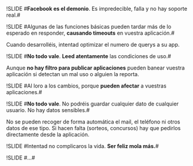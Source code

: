 !SLIDE
#<strong>Facebook es el demonio</strong>. Es impredecible, falla y no hay soporte real.#

!SLIDE
#Algunas de las funciones básicas pueden tardar más de lo esperado en responder, <strong>causando timeouts</strong> en vuestra aplicación.#
<p>Cuando desarrolléis, intentad optimizar el numero de querys a su app.</p>

!SLIDE
#<strong>No todo vale</strong>. <strong>Leed atentamente</strong> las condiciones de uso.#
<p>Aunque <strong>no hay filtro para publicar aplicaciones</strong> pueden banear vuestra aplicación si detectan un mal uso o alguien la reporta.</p>

!SLIDE
#Al loro a los cambios, porque <strong>pueden afectar</strong> a vuestras aplicaciones.#

!SLIDE
#<strong>No todo vale</strong>. No podréis guardar cualquier dato de cualquier usuario. No hay datos sensibles.#
<p>No se pueden recoger de forma automática el mail, el teléfono ni otros datos de ese tipo. Si hacen falta (sorteos, concursos) hay que pedirlos directamente desde la aplicación.</p>

!SLIDE
#Intentad no complicaros la vida. <strong>Ser feliz mola más.</strong>#

!SLIDE
#...#